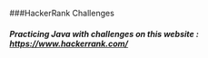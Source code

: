 ###HackerRank Challenges 

##### Practicing Java with challenges on this website : https://www.hackerrank.com/

